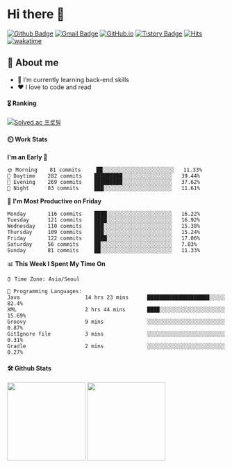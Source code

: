# Hi there 👋
[![Github Badge](https://img.shields.io/badge/-uiw6unoh-grey?style=flat&logo=github&logoColor=white&link=https://github.com/uiw6unoh/)](https://www.github.com/uiw6unoh/) 
[![Gmail Badge](https://img.shields.io/badge/-uiw6unoh@naver.com-c14438?style=flat&logo=Gmail&logoColor=white&link=mailto:uiw6unoh@naver.com)](mailto:uiw6unoh@naver.com) 
[![GitHub.io](https://img.shields.io/badge/GitHub.io-orange?style=flat&logoColor=white)](https://uiw6unoh.github.io/)
[![Tistory Badge](https://img.shields.io/badge/Tech%20Blog-yellow?style=flat&logoColor=white)](https://#/)
[![Hits](https://hits.seeyoufarm.com/api/count/incr/badge.svg?url=https%3A%2F%2Fgithub.com%2Fuiw6unoh&count_bg=%2379C83D&title_bg=%23555555&icon=&icon_color=%23E7E7E7&title=hits&edge_flat=false)](https://hits.seeyoufarm.com)
[![wakatime](https://wakatime.com/badge/user/54252e40-b19e-45e1-9ec9-fb1c5a26c628.svg)](https://wakatime.com/@54252e40-b19e-45e1-9ec9-fb1c5a26c628)
<!-- [![Portfolio Badge](https://img.shields.io/badge/portfolio-web-blue?style=flat&link=https://github.com/uiw6unoh/)](https://github.com/uiw6unoh/)  -->

## 💬 About me
- 🌱 I’m currently learning back-end skills
- ❤️ I love to code and read


#### 🎖️ Ranking
[![Solved.ac 프로필](http://mazassumnida.wtf/api/v2/generate_badge?boj=uiw6unoh)](https://www.acmicpc.net/user/uiw6unoh)

#### ⏲️ Work Stats
<!--[![uiw6unoh's wakatime stats](https://github-readme-stats.vercel.app/api/wakatime?username=uiw6unoh)]-->

<!--START_SECTION:waka-->
**I'm an Early 🐤** 

```text
🌞 Morning    81 commits     ██░░░░░░░░░░░░░░░░░░░░░░░   11.33% 
🌆 Daytime    282 commits    █████████░░░░░░░░░░░░░░░░   39.44% 
🌃 Evening    269 commits    █████████░░░░░░░░░░░░░░░░   37.62% 
🌙 Night      83 commits     ███░░░░░░░░░░░░░░░░░░░░░░   11.61%

```
📅 **I'm Most Productive on Friday** 

```text
Monday       116 commits    ████░░░░░░░░░░░░░░░░░░░░░   16.22% 
Tuesday      121 commits    ████░░░░░░░░░░░░░░░░░░░░░   16.92% 
Wednesday    110 commits    ███░░░░░░░░░░░░░░░░░░░░░░   15.38% 
Thursday     109 commits    ███░░░░░░░░░░░░░░░░░░░░░░   15.24% 
Friday       122 commits    ████░░░░░░░░░░░░░░░░░░░░░   17.06% 
Saturday     56 commits     ██░░░░░░░░░░░░░░░░░░░░░░░   7.83% 
Sunday       81 commits     ██░░░░░░░░░░░░░░░░░░░░░░░   11.33%

```


📊 **This Week I Spent My Time On** 

```text
⌚︎ Time Zone: Asia/Seoul

💬 Programming Languages: 
Java                     14 hrs 23 mins      ████████████████████░░░░░   82.4% 
XML                      2 hrs 44 mins       ████░░░░░░░░░░░░░░░░░░░░░   15.69% 
Groovy                   9 mins              ░░░░░░░░░░░░░░░░░░░░░░░░░   0.87% 
GitIgnore file           3 mins              ░░░░░░░░░░░░░░░░░░░░░░░░░   0.31% 
Gradle                   2 mins              ░░░░░░░░░░░░░░░░░░░░░░░░░   0.27%

```


<!--END_SECTION:waka-->

#### 🛠️ Github Stats <br/>
<p>
  <img height="180em" src="https://github-readme-stats-git-masterrstaa-rickstaa.vercel.app/api?username=uiw6unoh&show_icons=true&include_all_commits=true">
  <img height="180em" src="https://github-readme-stats-git-masterrstaa-rickstaa.vercel.app/api/top-langs/?username=uiw6unoh&layout=compact">
</p>

